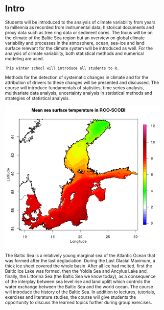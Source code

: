 Intro
============================

Students will be introduced to the analysis of climate variability from years to millennia as recorded from instrumental data, historical documents and proxy data such as tree ring data or sediment cores. The focus will be on the climate of the Baltic Sea region but an overview on global climate variability and processes in the atmosphere, ocean, sea-ice and land surface relevant for the climate system will be introduced as well. For the analysis of climate variability, both statistical methods and numerical modeling are used.

```{admonition} Programming language
This winter school will introduce all students to R.
```

 Methods for the detection of systematic changes in climate and for the attribution of drivers to these changes will be presented and discussed. The course will introduce fundamentals of statistics, time series analysis, multivariate data analysis, uncertainty analysis in statistical methods and strategies of statistical analysis.

![](RCO_surface_temp_mean.png)

The Baltic Sea is a relatively young marginal sea of the Atlantic Ocean that was formed after the last deglaciation. During the Last Glacial Maximum, a thick ice sheet covered the whole basin. After all ice had melted, first the Baltic Ice Lake was formed, then the Yoldia Sea and Ancylus Lake and, finally, the Littorina Sea (the Baltic Sea we know today), as a consequence of the interplay between sea level rise and land uplift which controls the water exchange between the Baltic Sea and the world ocean. The course will introduce the history of the Baltic Sea.
In addition to lectures, tutorials, exercises and literature studies, the course will give students the opportunity to discuss the learned topics further during group exercises.
